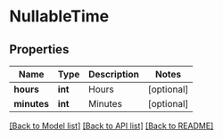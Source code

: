 # NullableTime

## Properties
Name | Type | Description | Notes
------------ | ------------- | ------------- | -------------
**hours** | **int** | Hours | [optional] 
**minutes** | **int** | Minutes | [optional] 

[[Back to Model list]](../README.md#documentation-for-models) [[Back to API list]](../README.md#documentation-for-api-endpoints) [[Back to README]](../README.md)


